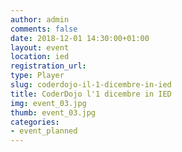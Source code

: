 ```yaml
---
author: admin
comments: false
date: 2018-12-01 14:30:00+01:00
layout: event
location: ied
registration_url: 
type: Player
slug: coderdojo-il-1-dicembre-in-ied
title: CoderDojo l'1 dicembre in IED
img: event_03.jpg
thumb: event_03.jpg
categories:
- event_planned
---
```

